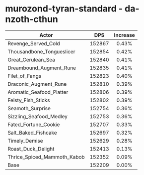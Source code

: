 # murozond-tyran-standard - da-nzoth-cthun
| Actor | DPS | Increase |
|---|:---:|:---:|
|Revenge_Served_Cold|152867|0.43%|
|Thousandbone_Tongueslicer|152854|0.42%|
|Great_Cerulean_Sea|152840|0.41%|
|Dreambound_Augment_Rune|152835|0.41%|
|Filet_of_Fangs|152823|0.40%|
|Draconic_Augment_Rune|152810|0.39%|
|Aromatic_Seafood_Platter|152806|0.39%|
|Feisty_Fish_Sticks|152802|0.39%|
|Seamoth_Surprise|152754|0.36%|
|Sizzling_Seafood_Medley|152753|0.36%|
|Fated_Fortune_Cookie|152707|0.33%|
|Salt_Baked_Fishcake|152697|0.32%|
|Timely_Demise|152629|0.28%|
|Roast_Duck_Delight|152413|0.13%|
|Thrice_Spiced_Mammoth_Kabob|152352|0.09%|
|Base|152209|0.00%|
